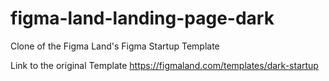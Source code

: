 # figma-land-landing-page-dark
Clone of the Figma Land's Figma Startup Template

Link to the original Template https://figmaland.com/templates/dark-startup